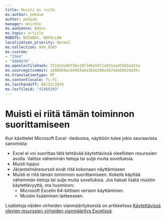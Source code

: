 ```yaml
---
title: Muisti ei riitä
ms.author: pebaum
author: pebaum
manager: mnirkhe
ms.audience: Admin
ms.topic: article
ROBOTS: NOINDEX, NOFOLLOW
localization_priority: Normal
ms.collection: Adm_O365
ms.custom:
- "2564"
- "9000678"
ms.openlocfilehash: 7215e3a86f9be10f3d6e5471a621aa41583ad33a
ms.sourcegitcommit: 1d98db8acb9959aba3b5e308a567ade6b62da56c
ms.translationtype: MT
ms.contentlocale: fi-FI
ms.lasthandoff: 08/22/2019
ms.locfileid: "41969393"
---
```

# <a name="there-isnt-enough-memory-to-complete-this-action"></a>Muisti ei riitä tämän toiminnon suorittamiseen

Kun käsittelet Microsoft Excel -tiedostoa, näyttöön tulee jokin seuraavista sanomista:

- Excel ei voi suorittaa tätä tehtävää käytettävissä oleellisten resurssien avulla. Valitse vähemmän tietoja tai sulje muita sovelluksia.
- Muisti loppui
- Järjestelmäresurssit eivät riitä kokonaan näyttämiseen
- Muisti ei riitä tämän toiminnon suorittamiseen. Kokeile käyttää vähemmän tietoja tai sulje muita sovelluksia. Jos haluat lisätä muistin käytettävyyttä, ota huomioon: 
    - Microsoft Excelin 64-bittisen version käyttäminen.
    - Muistin lisääminen laitteeseen.

Lisätietoja näiden virheiden vianmäärityksestä on artikkelissa [Käytettävissä olevien resurssien virheiden vianmääritys Excelissä](https://docs.microsoft.com/office/troubleshoot/excel/available-resources-errors).